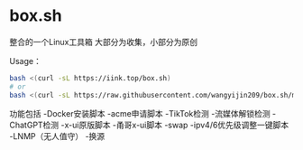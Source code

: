 # box.sh
整合的一个Linux工具箱
大部分为收集，小部分为原创

Usage：
``` bash
bash <(curl -sL https://iink.top/box.sh)
# or
bash <(curl -sL https://raw.githubusercontent.com/wangyijin209/box.sh/master/docker.sh)
```

功能包括
-Docker安装脚本
-acme申请脚本
-TikTok检测
-流媒体解锁检测
-ChatGPT检测
-x-ui原版脚本
-甬哥x-ui脚本
-swap
-ipv4/6优先级调整一键脚本
-LNMP（无人值守）
-换源